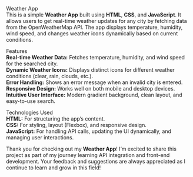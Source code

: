 Weather App  
This is a simple **Weather App** built using **HTML**, **CSS**, and **JavaScript**. It allows users to get real-time weather updates for any city by fetching data from the OpenWeatherMap API. The app displays temperature, humidity, wind speed, and changes weather icons dynamically based on current conditions.

Features  
**Real-time Weather Data:** Fetches temperature, humidity, and wind speed for the searched city.  
**Dynamic Weather Icons:** Displays distinct icons for different weather conditions (clear, rain, clouds, etc.).  
**Error Handling:** Shows an error message when an invalid city is entered.  
**Responsive Design:** Works well on both mobile and desktop devices.  
**Intuitive User Interface:** Modern gradient background, clean layout, and easy-to-use search.

Technologies Used  
**HTML:** For structuring the app’s content.  
**CSS:** For styling, layout (Flexbox), and responsive design.  
**JavaScript:** For handling API calls, updating the UI dynamically, and managing user interactions.

Thank you for checking out my **Weather App**! I’m excited to share this project as part of my journey learning API integration and front-end development. Your feedback and suggestions are always appreciated as I continue to learn and grow in this field!
